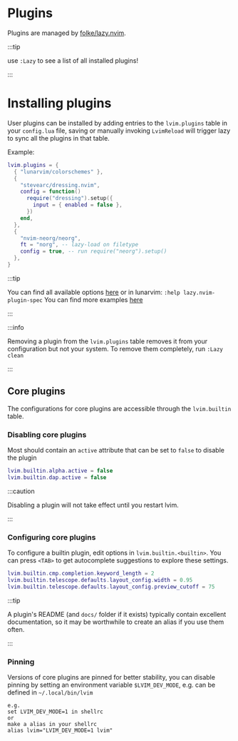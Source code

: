 # Plugins

Plugins are managed by [folke/lazy.nvim](https://github.com/folke/lazy.nvim).

:::tip

use `:Lazy` to see a list of all installed plugins!

:::

# Installing plugins

User plugins can be installed by adding entries to the `lvim.plugins` table in
your `config.lua` file, saving or manually invoking `LvimReload` will trigger
lazy to sync all the plugins in that table.

Example:

```lua
lvim.plugins = {
  { "lunarvim/colorschemes" },
  {
    "stevearc/dressing.nvim",
    config = function()
      require("dressing").setup({
        input = { enabled = false },
      })
    end,
  },
  {
    "nvim-neorg/neorg",
    ft = "norg", -- lazy-load on filetype
    config = true, -- run require("neorg").setup()
  },
}
```

:::tip

You can find all available options [here](https://github.com/folke/lazy.nvim#-plugin-spec)
or in lunarvim: `:help lazy.nvim-plugin-spec`
You can find more examples [here](https://github.com/folke/lazy.nvim#examples)

:::

:::info

Removing a plugin from the `lvim.plugins` table removes it from your configuration but not your system. To remove them completely, run `:Lazy clean`

:::

## Core plugins

The configurations for core plugins are accessible through the `lvim.builtin` table.

### Disabling core plugins

Most should contain an `active` attribute that can be set to `false` to disable
the plugin

```lua
lvim.builtin.alpha.active = false
lvim.builtin.dap.active = false
```

:::caution

Disabling a plugin will not take effect until you restart lvim.

:::

### Configuring core plugins

To configure a builtin plugin, edit options in `lvim.builtin.<builtin>`.
You can press `<TAB>` to get autocomplete suggestions to explore these settings.

```lua
lvim.builtin.cmp.completion.keyword_length = 2
lvim.builtin.telescope.defaults.layout_config.width = 0.95
lvim.builtin.telescope.defaults.layout_config.preview_cutoff = 75
```

:::tip

A plugin's README (and `docs/` folder if it exists) typically contain excellent documentation, so it may be worthwhile to create an alias if you use them often.

:::

### Pinning

Versions of core plugins are pinned for better stability,
you can disable pinning by setting an environment variable `$LVIM_DEV_MODE`, e.g. can be defined in `~/.local/bin/lvim`

```
e.g.
set LVIM_DEV_MODE=1 in shellrc
or 
make a alias in your shellrc
alias lvim="LVIM_DEV_MODE=1 lvim"
```
